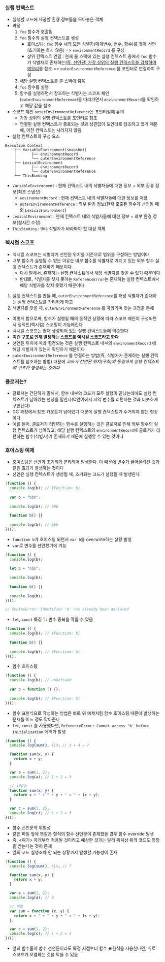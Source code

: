 ### 실행 컨텍스트

- 실행할 코드에 제공할 환경 정보들을 모아놓은 객체
- 과정
	1. `foo` 함수가 호출됨
	2. `foo` 함수의 실행 컨텍스트를 생성
	     - 호이스팅 : `foo` 함수 내의 모든 식별자(매개변수, 변수, 함수)를 찾아 선언(초기화는 하지 않음) => `environmentRecord` 를 구성
	     - 상위 컨텍스트 연결 : 현재 콜 스택에 있는 실행 컨텍스트 중에서 `foo` 함수가 식별자로 존재하는<U>(즉, 선언된) 가장 상위의 실행 컨텍스트를 검색하여 메모리</U>를 참조 => `outerEnvironmentReference` 를 포인터로 연결하여 구성
	3. 해당 실행 컨텍스트를 콜 스택에 쌓음
	4. `foo` 함수를 실행
	5. 함수를 실행하면서 참조하는 식별자는 스코프 체인(`outerEnvironmentReference`)을 따라가면서 `environmentRecord`를 확인하고 해당 값을 참조
- 스코프 체인 `outerEnvironmentReference`은 포인터임에 유의
	- 가장 상위의 실행 컨텍스트를 포인터로 참조
	- 연결된 실행 컨텍스트가 종료되는 것과 상관없이 포인터로 참조하고 있기 때문에, 이전 컨텍스트는 사라지지 않음
- 실행 컨텍스트의 구성 요소

```
Execution Context
	├── VariableEnvironment(snapshot)
	│		├── environmentRecord
	│		└── outerEnvironmentReference
	├── LexicalEnvironment
	│		├── environmentRecord
	│		└── outerEnvironmentReference
	└── ThisBinding
```

- `VariableEnvironment` : 현재 컨텍스트 내의 식별자들에 대한 정보 + 외부 환경 정보(최초 스냅샷)
	- `environmentRecord` : 현재 컨텍스트 내의 식별자들에 대한 정보를 저장
	-  `outerEnvironmentReference` : 외부 환경 정보(현재 호출된 함수가 선언될 때의 `LexicalEnvironment`)
- `LexicalEnvironment` : 현재 컨텍스트 내의 식별자들에 대한 정보 + 외부 환경 정보(실시간 수정)
- `ThisBinding` : this 식별자가 바라봐야 할 대상 객체

### 렉시컬 스코프

- 렉시컬 스코프는 식별자가 선언된 위치를 기준으로 범위를 구성하는 방법이다
- 내부 함수가 실행될 수 있는 이유는 내부 함수를 식별자로 가지고 있는 외부 함수 실행 컨텍스트가 존재하기 때문이다
	- 다시 말해서, 존재하는 실행 컨텍스트에서 해당 식별자를 찾을 수 있기 때문이다
	- 반대로, 식별자를 찾지 못하는 `ReferenceError`는 존재하는 실행 컨텍스트에서 해당 식별자를 찾지 못했기 때문이다

1. 실행 컨텍스트를 만들 때, `outerEnvironmentReference`를 해당 식별자가 존재하는 실행 컨텍스트를 가리키게 하고
2. 식별자를 찾을 때, `outerEnvironmentReference` 를 따라가며 찾는 과정을 통해

- 이렇게 함으로써, 함수가 실행될 때의 동적인 상황에 따라 스코프 체인이 구성되면서 정적인(렉시컬) 스코핑이 가능해진다
- 렉시컬 스코프는 현재 생성되어 있는 실행 컨텍스트들에 의존한다
- **이런 구조로 인해 발생하는 스코프를 렉시컬 스코프라고 한다**
- 선언된 위치에 따라 결정되는 것은 실행 컨텍스트 내부의 `environmentRecord` 에 해당 식별자가 있는지 확인하기 때문이다
- `outerEnvironmentReference` 를 연결하는 방법(즉, 식별자가 존재하는 실행 컨텍스트를 참조하는 방법) 때문에 _코드가 선언된 위치(구조)와 동일하게 실행 컨텍스트의 구조가 형성되는 것이다_

### 클로저는?

- 클로저는 간단하게 말해서, 함수 내부의 코드가 모두 실행이 끝났는데에도 실행 컨텍스트가 남아있는 현상을 말한다(C언어에서 지역 변수를 리턴하는 것과 비슷하게 구현된다)
- GC 과정에서 참조 카운트가 남아있기 때문에 실행 컨텍스트가 수거되지 않는 현상이다
- 예를 들어, 클로저가 리턴하는 함수를 실행하는 것은 클로저로 인해 외부 함수의 실행 컨텍스트가 남아있고, 해당 실행 컨텍스트의 `environmentRecord`에 클로저가 리턴하는 함수(식별자)가 존재하기 때문에 실행할 수 있는 것이다

### 호이스팅 예제
- 호이스팅은 선언과 초기화가 분리되어 발생한다. 이 때문에 변수가 끌어올려진 것과 같은 효과가 발생하는 것이다
- 선언은 실행 컨텍스트가 생성될 때, 초기화는 코드가 실행될 때 발생한다

```js
(function () {
  console.log(b); // [Function: b]
  
  var b = "bbb";
  
  console.log(b); // bbb
  
  function b() {}
  
  console.log(b); // bbb
})();
```

- `function b`가 호이스팅 되면서 `var b`를 overwrite하는 상황 발생
- `var`로 변수를 선언했기에 가능

```js
(function () {
  console.log(b);
  
  let b = "bbb";
  
  console.log(b);
  
  function b() {}
  
  console.log(b);
})();

// SyntaxError: Identifier 'b' has already been declared
```

- `let`, `const` 특징 1 : 변수 중복을 막을 수 있음

```js
(function () {
  console.log(b); // [Function: b]
  
  function b() {}
  
  console.log(b); // [Function: b]
})();
```

- 함수 호이스팅

```js
(function () {
  console.log(b); // undefined
  
  var b = function () {};
  
  console.log(b); // [Function: b]
})();
```

- 함수 표현식으로 작성하는 방법은 바로 위 예제처럼 함수 호이스팅 때문에 발생하는 문제를 어느 정도 막아준다
- `let`, `const` 를 사용했다면, `ReferenceError: Cannot access 'b' before initialization` 에러가 발생

```js
(function () {
  console.log(sum(3, 4)); // 3 + 4 = 7

  function sum(x, y) {
    return x + y;
  }

  var a = sum(1, 2);
  console.log(a); // 1 + 2 = 3

  // <여기>
  function sum(x, y) {
    return x + " + " + y + " = " + (x + y);
  }

  var c = sum(1, 2);
  console.log(c); // 1 + 2 = 3
})();
```

- 함수 선언문의 위험성
- 같은 파일 앞에 똑같은 형식의 함수 선언문이 존재했을 경우 함수 override 발생
- 즉, <여기> 아래부터 적용될 것이라고 예상한 것과는 달리 위치상 위의 코드도 영향을 받는다는 것이 문제
- 앞의 코드 실행조차 안 되는 상황까지 발생할 가능성이 존재

```js
(function () {
  console.log(sum(3, 4)); // 7

  function sum(x, y) {
    return x + y;
  }

  var a = sum(1, 2);
  console.log(a); // 3

  // 해결
  var sum = function (x, y) {
    return x + " + " + y + " = " + (x + y);
  };

  var c = sum(1, 2);
  console.log(c); // 1 + 2 = 3
})();
```

- 앞의 함수들이 함수 선언문이라도 특정 지점부터 함수 표현식을 사용한다면, 위로 스코프가 오염되는 것을 막을 수 있음